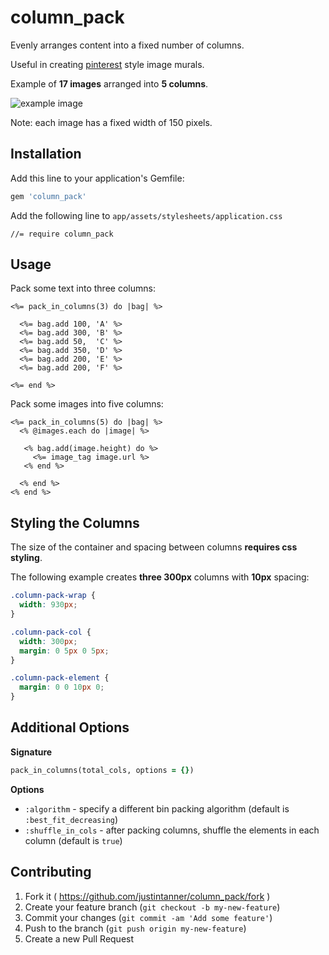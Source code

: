 # column_pack

Evenly arranges content into a fixed number of columns.

Useful in creating [pinterest](http://www.pinterest.com) style image murals.

Example of **17 images** arranged into **5 columns**.

![example image](http://i.imgur.com/ts69lmj.jpg)

Note: each image has a fixed width of 150 pixels.

## Installation

Add this line to your application's Gemfile:

```ruby
gem 'column_pack'
```

Add the following line to `app/assets/stylesheets/application.css`

```
//= require column_pack
```

## Usage

Pack some text into three columns:

```erb
<%= pack_in_columns(3) do |bag| %>

  <%= bag.add 100, 'A' %>
  <%= bag.add 300, 'B' %>
  <%= bag.add 50,  'C' %>
  <%= bag.add 350, 'D' %>
  <%= bag.add 200, 'E' %>
  <%= bag.add 200, 'F' %>

<%= end %>
```

Pack some images into five columns:

```erb
<%= pack_in_columns(5) do |bag| %>
  <% @images.each do |image| %>

   <% bag.add(image.height) do %>
     <%= image_tag image.url %>
   <% end %>

  <% end %>
<% end %>
```

## Styling the Columns

The size of the container and spacing between columns **requires css styling**.

The following example creates **three 300px** columns with **10px** spacing:

```css
.column-pack-wrap {
  width: 930px;
}

.column-pack-col {
  width: 300px;
  margin: 0 5px 0 5px;
}

.column-pack-element {
  margin: 0 0 10px 0;
}
```

## Additional Options

**Signature**

```ruby
pack_in_columns(total_cols, options = {})
```

**Options**

* `:algorithm` - specify a different bin packing algorithm (default is `:best_fit_decreasing`)
* `:shuffle_in_cols` - after packing columns, shuffle the elements in each column (default is
  `true`)

## Contributing

1. Fork it ( https://github.com/justintanner/column_pack/fork )
2. Create your feature branch (`git checkout -b my-new-feature`)
3. Commit your changes (`git commit -am 'Add some feature'`)
4. Push to the branch (`git push origin my-new-feature`)
5. Create a new Pull Request
